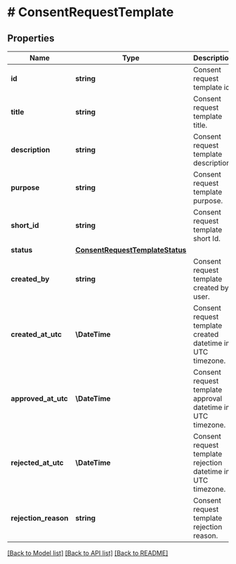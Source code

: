 # # ConsentRequestTemplate

## Properties

Name | Type | Description | Notes
------------ | ------------- | ------------- | -------------
**id** | **string** | Consent request template id. |
**title** | **string** | Consent request template title. |
**description** | **string** | Consent request template description. |
**purpose** | **string** | Consent request template purpose. | [optional]
**short_id** | **string** | Consent request template short Id. |
**status** | [**ConsentRequestTemplateStatus**](ConsentRequestTemplateStatus.md) |  |
**created_by** | **string** | Consent request template created by user. |
**created_at_utc** | **\DateTime** | Consent request template created datetime in UTC timezone. |
**approved_at_utc** | **\DateTime** | Consent request template approval datetime in UTC timezone. | [optional]
**rejected_at_utc** | **\DateTime** | Consent request template rejection datetime in UTC timezone. | [optional]
**rejection_reason** | **string** | Consent request template rejection reason. | [optional]

[[Back to Model list]](../../README.md#models) [[Back to API list]](../../README.md#endpoints) [[Back to README]](../../README.md)
